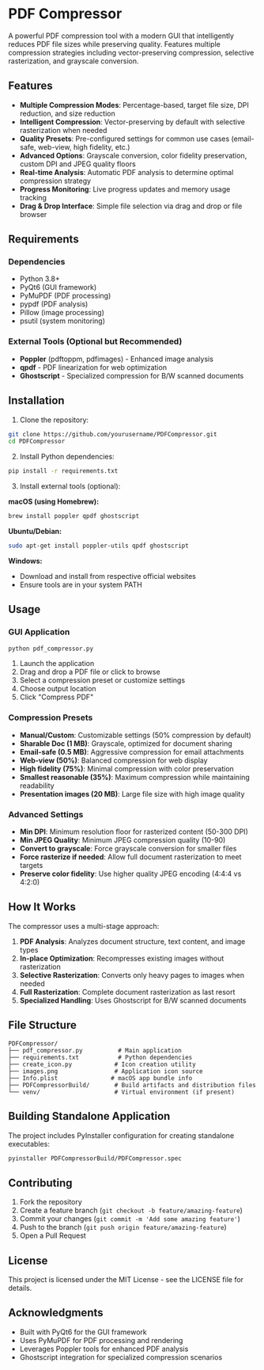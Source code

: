 # PDF Compressor

A powerful PDF compression tool with a modern GUI that intelligently reduces PDF file sizes while preserving quality. Features multiple compression strategies including vector-preserving compression, selective rasterization, and grayscale conversion.

## Features

- **Multiple Compression Modes**: Percentage-based, target file size, DPI reduction, and size reduction
- **Intelligent Compression**: Vector-preserving by default with selective rasterization when needed
- **Quality Presets**: Pre-configured settings for common use cases (email-safe, web-view, high fidelity, etc.)
- **Advanced Options**: Grayscale conversion, color fidelity preservation, custom DPI and JPEG quality floors
- **Real-time Analysis**: Automatic PDF analysis to determine optimal compression strategy
- **Progress Monitoring**: Live progress updates and memory usage tracking
- **Drag & Drop Interface**: Simple file selection via drag and drop or file browser

## Requirements

### Dependencies
- Python 3.8+
- PyQt6 (GUI framework)
- PyMuPDF (PDF processing)
- pypdf (PDF analysis)
- Pillow (image processing)
- psutil (system monitoring)

### External Tools (Optional but Recommended)
- **Poppler** (pdftoppm, pdfimages) - Enhanced image analysis
- **qpdf** - PDF linearization for web optimization
- **Ghostscript** - Specialized compression for B/W scanned documents

## Installation

1. Clone the repository:
```bash
git clone https://github.com/yourusername/PDFCompressor.git
cd PDFCompressor
```

2. Install Python dependencies:
```bash
pip install -r requirements.txt
```

3. Install external tools (optional):

**macOS (using Homebrew):**
```bash
brew install poppler qpdf ghostscript
```

**Ubuntu/Debian:**
```bash
sudo apt-get install poppler-utils qpdf ghostscript
```

**Windows:**
- Download and install from respective official websites
- Ensure tools are in your system PATH

## Usage

### GUI Application
```bash
python pdf_compressor.py
```

1. Launch the application
2. Drag and drop a PDF file or click to browse
3. Select a compression preset or customize settings
4. Choose output location
5. Click "Compress PDF"

### Compression Presets

- **Manual/Custom**: Customizable settings (50% compression by default)
- **Sharable Doc (1 MB)**: Grayscale, optimized for document sharing
- **Email-safe (0.5 MB)**: Aggressive compression for email attachments
- **Web-view (50%)**: Balanced compression for web display
- **High fidelity (75%)**: Minimal compression with color preservation
- **Smallest reasonable (35%)**: Maximum compression while maintaining readability
- **Presentation images (20 MB)**: Large file size with high image quality

### Advanced Settings

- **Min DPI**: Minimum resolution floor for rasterized content (50-300 DPI)
- **Min JPEG Quality**: Minimum JPEG compression quality (10-90)
- **Convert to grayscale**: Force grayscale conversion for smaller files
- **Force rasterize if needed**: Allow full document rasterization to meet targets
- **Preserve color fidelity**: Use higher quality JPEG encoding (4:4:4 vs 4:2:0)

## How It Works

The compressor uses a multi-stage approach:

1. **PDF Analysis**: Analyzes document structure, text content, and image types
2. **In-place Optimization**: Recompresses existing images without rasterization
3. **Selective Rasterization**: Converts only heavy pages to images when needed
4. **Full Rasterization**: Complete document rasterization as last resort
5. **Specialized Handling**: Uses Ghostscript for B/W scanned documents

## File Structure

```
PDFCompressor/
├── pdf_compressor.py          # Main application
├── requirements.txt           # Python dependencies
├── create_icon.py            # Icon creation utility
├── images.png                # Application icon source
├── Info.plist               # macOS app bundle info
├── PDFCompressorBuild/       # Build artifacts and distribution files
└── venv/                     # Virtual environment (if present)
```

## Building Standalone Application

The project includes PyInstaller configuration for creating standalone executables:

```bash
pyinstaller PDFCompressorBuild/PDFCompressor.spec
```

## Contributing

1. Fork the repository
2. Create a feature branch (`git checkout -b feature/amazing-feature`)
3. Commit your changes (`git commit -m 'Add some amazing feature'`)
4. Push to the branch (`git push origin feature/amazing-feature`)
5. Open a Pull Request

## License

This project is licensed under the MIT License - see the LICENSE file for details.

## Acknowledgments

- Built with PyQt6 for the GUI framework
- Uses PyMuPDF for PDF processing and rendering
- Leverages Poppler tools for enhanced PDF analysis
- Ghostscript integration for specialized compression scenarios